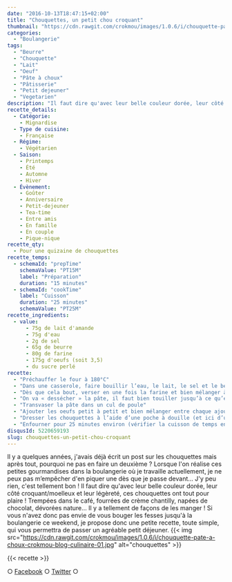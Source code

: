 ```yaml
---
date: "2016-10-13T18:47:15+02:00"
title: "Chouquettes, un petit chou croquant"
thumbnail: "https://cdn.rawgit.com/crokmou/images/1.0.6/i/chouquette-pate-a-choux-crokmou-blog-culinaire-03.jpg"
categories:
  - "Boulangerie"
tags:
  - "Beurre"
  - "Chouquette"
  - "Lait"
  - "Oeuf"
  - "Pâte à choux"
  - "Pâtisserie"
  - "Petit dejeuner"
  - "Vegetarien"
description: "Il faut dire qu'avec leur belle couleur dorée, leur côté croquant/moelleux et leur légèreté, ces chouquettes ont tout pour plaire !"
recette_details:
  - Catégorie:
    - Mignardise
  - Type de cuisine:
    - Française
  - Régime:
    - Végétarien
  - Saison:
    - Printemps
    - Été
    - Automne
    - Hiver
  - Évènement:
    - Goûter
    - Anniversaire
    - Petit-dejeuner
    - Tea-time
    - Entre amis
    - En famille
    - En couple
    - Pique-nique
recette_qty:
  - Pour une quizaine de chouquettes
recette_temps:
  - schemaId: "prepTime"
    schemaValue: "PT15M"
    label: "Préparation"
    duration: "15 minutes"
  - schemaId: "cookTime"
    label: "Cuisson"
    duration: "25 minutes"
    schemaValue: "PT25M"
recette_ingredients:
  - value:
      - 75g de lait d'amande
      - 75g d'eau
      - 2g de sel
      - 65g de beurre
      - 80g de farine
      - 175g d'oeufs (soit 3,5)
      - du sucre perlé
recette:
  - "Préchauffer le four à 180°C"
  - "Dans une casserole, faire bouillir l’eau, le lait, le sel et le beurre"
  - "Dès que cela bout, verser en une fois la farine et bien mélanger à l’aide d’une spatule (ou d’un fouet)"
  - "On va « dessécher » la pâte, il faut bien touiller jusqu’à ce qu’elle se décolle des parois de la casserole et qu’une légère résistance se fait sentir lorsque l’on mélange."
  - "Transvaser la pâte dans un cul de poule"
  - "Ajouter les oeufs petit à petit et bien mélanger entre chaque ajout (attention ça fait les bras !), votre pâte doit être ni trop liquide, ni trop épaisse. Lorsque l’on soulève la spatule et que de la pâte « coule » cela doit former un « v »"
  - "Dresser les chouquettes à l’aide d’une poche à douille (et ici d’une douille à petits fours), bien les espacer lors du dressage. Badigeonner légèrement d’œuf battu puis saupoudrer de sucre perlé"
  - "Enfourner pour 25 minutes environ (vérifier la cuisson de temps en temps). Personnellement j’ai un four de brin (vraiment vraiment), c’est un four à sol, que j’entrouvre légèrement à l’aide d’une spatule pour la cuisson, à vous de tester avec votre matériel quelle cuisson sera la plus adaptée !"
disqusId: 5220659193
slug: chouquettes-un-petit-chou-croquant
---
```


Il y a quelques années, j'avais déjà écrit un post sur les chouquettes mais après tout, pourquoi ne pas en faire un deuxième ? Lorsque l'on réalise ces petites gourmandises dans la boulangerie où je travaille actuellement, je ne peux pas m’empêcher d'en piquer une dès que je passe devant... J'y peu rien, c'est tellement bon ! Il faut dire qu'avec leur belle couleur dorée, leur côté croquant/moelleux et leur légèreté, ces chouquettes ont tout pour plaire ! Trempées dans le café, fourrées de crème chantilly, napées de chocolat, dévorées nature... Il y a tellement de façons de les manger ! Si vous n'avez donc pas envie de vous bouger les fesses jusqu'à la boulangerie ce weekend, je propose donc une petite recette, toute simple, qui vous permettra de passer un agréable petit déjeuner. {{< img src="https://cdn.rawgit.com/crokmou/images/1.0.6/i/chouquette-pate-a-choux-crokmou-blog-culinaire-01.jpg" alt="chouquettes" >}}

{{< recette >}}

○ [Facebook](https://www.facebook.com/crokmou.blog) ○ [Twitter](https://twitter.com/Crokmou) ○
